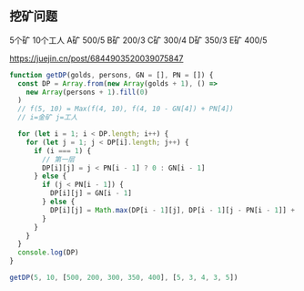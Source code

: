 ## 挖矿问题

5个矿
10个工人
A矿 500/5
B矿 200/3
C矿 300/4
D矿 350/3
E矿 400/5


https://juejin.cn/post/6844903520039075847

```JavaScript
function getDP(golds, persons, GN = [], PN = []) {
  const DP = Array.from(new Array(golds + 1), () =>
    new Array(persons + 1).fill(0)
  )
  // f(5, 10) = Max(f(4, 10), f(4, 10 - GN[4]) + PN[4])
  // i=金矿 j=工人

  for (let i = 1; i < DP.length; i++) {
    for (let j = 1; j < DP[i].length; j++) {
      if (i === 1) {
        // 第一层
        DP[i][j] = j < PN[i - 1] ? 0 : GN[i - 1]
      } else {
        if (j < PN[i - 1]) {
          DP[i][j] = GN[i - 1]
        } else {
          DP[i][j] = Math.max(DP[i - 1][j], DP[i - 1][j - PN[i - 1]] + GN[i - 1])
        }
      }
    }
  }
  console.log(DP)
}

getDP(5, 10, [500, 200, 300, 350, 400], [5, 3, 4, 3, 5])
```
